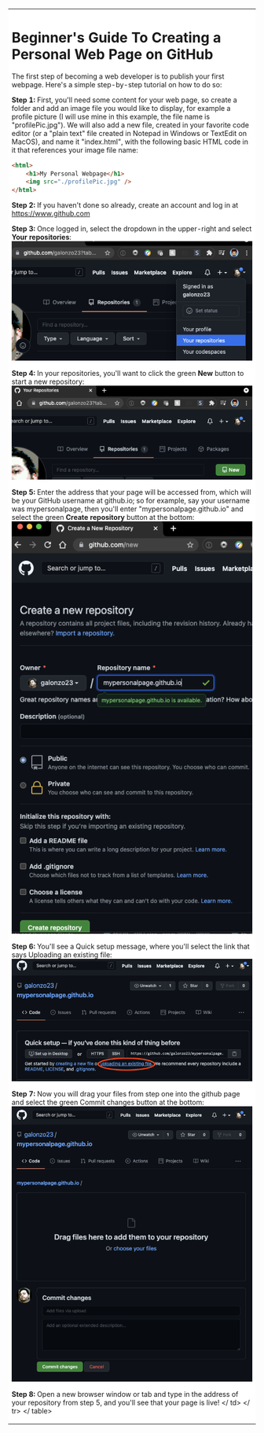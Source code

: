 <Table> <tr> <td bgcolor = white>
<h1>Beginner's Guide To Creating a Personal Web Page on GitHub</h1>

The first step of becoming a web developer is to publish your first webpage. Here's a simple step-by-step tutorial on how to do so:

<b>Step 1:</b> First, you'll need some content for your web page, so create a folder and add an image file you would like to display, for example a profile picture (I will use mine in this example, the file name is "profilePic.jpg"). We will also add a new file, created in your favorite code editor (or a "plain text" file created in Notepad in Windows or TextEdit on MacOS), and name it "index.html", with the following basic HTML code in it that references your image file name:
```html
<html>
    <h1>My Personal Webpage</h1>
    <img src="./profilePic.jpg" />
</html>
```
<b>Step 2:</b> If you haven't done so already, create an account and log in at https://www.github.com

<b>Step 3:</b> Once logged in, select the dropdown in the upper-right and select <b>Your repositories</b>:
![](screens/screen01.png)

<b>Step 4:</b> In your repositories, you'll want to click the green <b>New</b> button to start a new repository:
![](screens/screen02.png)

<b>Step 5:</b> Enter the address that your page will be accessed from, which will be your GitHub username at github.io; so for example, say your username was mypersonalpage, then you'll enter "mypersonalpage.github.io" and select the green <b>Create repository</b> button at the bottom:
![](screens/screen03.png)

<b>Step 6:</b> You'll see a Quick setup message, where you'll select the link that says Uploading an existing file:
![](screens/screen04.png)

<b>Step 7:</b> Now you will drag your files from step one into the github page and select the green Commit changes button at the bottom:
![](screens/screen05.png)

<b>Step 8:</b> Open a new browser window or tab and type in the address of your repository from step 5, and you'll see that your page is live!
</ td> </ tr> </ table>
